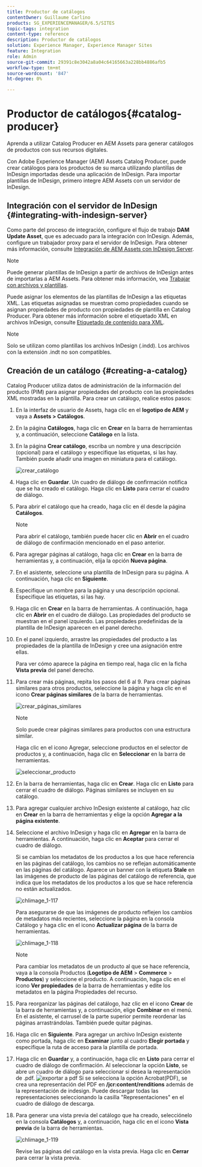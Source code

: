 ```yaml
---
title: Productor de catálogos
contentOwner: Guillaume Carlino
products: SG_EXPERIENCEMANAGER/6.5/SITES
topic-tags: integration
content-type: reference
description: Productor de catálogos
solution: Experience Manager, Experience Manager Sites
feature: Integration
role: Admin
source-git-commit: 29391c8e3042a8a04c64165663a228bb4886afb5
workflow-type: tm+mt
source-wordcount: '847'
ht-degree: 0%

---
```


# Productor de catálogos{#catalog-producer}

Aprenda a utilizar Catalog Producer en AEM Assets para generar catálogos de productos con sus recursos digitales.

Con Adobe Experience Manager (AEM) Assets Catalog Producer, puede crear catálogos para los productos de su marca utilizando plantillas de InDesign importadas desde una aplicación de InDesign. Para importar plantillas de InDesign, primero integre AEM Assets con un servidor de InDesign.

## Integración con el servidor de InDesign {#integrating-with-indesign-server}

Como parte del proceso de integración, configure el flujo de trabajo **DAM Update Asset**, que es adecuado para la integración con InDesign. Además, configure un trabajador proxy para el servidor de InDesign. Para obtener más información, consulte [Integración de AEM Assets con InDesign Server](/help/assets/indesign.md).

>[!NOTE]
>
>Puede generar plantillas de InDesign a partir de archivos de InDesign antes de importarlas a AEM Assets. Para obtener más información, vea [Trabajar con archivos y plantillas](https://helpx.adobe.com/indesign/using/files-templates.html).
>
>Puede asignar los elementos de las plantillas de InDesign a las etiquetas XML. Las etiquetas asignadas se muestran como propiedades cuando se asignan propiedades de producto con propiedades de plantilla en Catalog Producer. Para obtener más información sobre el etiquetado XML en archivos InDesign, consulte [Etiquetado de contenido para XML](https://helpx.adobe.com/indesign/using/tagging-content-xml.html).

>[!NOTE]
>
>Solo se utilizan como plantillas los archivos InDesign (.indd). Los archivos con la extensión .indt no son compatibles.

## Creación de un catálogo {#creating-a-catalog}

Catalog Producer utiliza datos de administración de la información del producto (PIM) para asignar propiedades del producto con las propiedades XML mostradas en la plantilla. Para crear un catálogo, realice estos pasos:

1. En la interfaz de usuario de Assets, haga clic en el **logotipo de AEM** y vaya a **Assets > Catálogos**.
1. En la página **Catálogos**, haga clic en **Crear** en la barra de herramientas y, a continuación, seleccione **Catálogo** en la lista.
1. En la página **Crear catálogo**, escriba un nombre y una descripción (opcional) para el catálogo y especifique las etiquetas, si las hay. También puede añadir una imagen en miniatura para el catálogo.

   ![crear_catálogo](assets/create_catalog.png)

1. Haga clic en **Guardar**. Un cuadro de diálogo de confirmación notifica que se ha creado el catálogo. Haga clic en **Listo** para cerrar el cuadro de diálogo.
1. Para abrir el catálogo que ha creado, haga clic en él desde la página **Catálogos**.

   >[!NOTE]
   >
   >Para abrir el catálogo, también puede hacer clic en **Abrir** en el cuadro de diálogo de confirmación mencionado en el paso anterior.

1. Para agregar páginas al catálogo, haga clic en **Crear** en la barra de herramientas y, a continuación, elija la opción **Nueva página**.
1. En el asistente, seleccione una plantilla de InDesign para su página. A continuación, haga clic en **Siguiente**.
1. Especifique un nombre para la página y una descripción opcional. Especifique las etiquetas, si las hay.
1. Haga clic en **Crear** en la barra de herramientas. A continuación, haga clic en **Abrir** en el cuadro de diálogo. Las propiedades del producto se muestran en el panel izquierdo. Las propiedades predefinidas de la plantilla de InDesign aparecen en el panel derecho.
1. En el panel izquierdo, arrastre las propiedades del producto a las propiedades de la plantilla de InDesign y cree una asignación entre ellas.

   Para ver cómo aparece la página en tiempo real, haga clic en la ficha **Vista previa** del panel derecho.

1. Para crear más páginas, repita los pasos del 6 al 9. Para crear páginas similares para otros productos, seleccione la página y haga clic en el icono **Crear páginas similares** de la barra de herramientas.

   ![crear_páginas_similares](assets/create_similar_pages.png)

   >[!NOTE]
   >
   >Solo puede crear páginas similares para productos con una estructura similar.

   Haga clic en el icono Agregar, seleccione productos en el selector de productos y, a continuación, haga clic en **Seleccionar** en la barra de herramientas.

   ![seleccionar_producto](assets/select_product.png)

1. En la barra de herramientas, haga clic en **Crear**. Haga clic en **Listo** para cerrar el cuadro de diálogo. Páginas similares se incluyen en su catálogo.
1. Para agregar cualquier archivo InDesign existente al catálogo, haz clic en **Crear** en la barra de herramientas y elige la opción **Agregar a la página existente**.
1. Seleccione el archivo InDesign y haga clic en **Agregar** en la barra de herramientas. A continuación, haga clic en **Aceptar** para cerrar el cuadro de diálogo.

   Si se cambian los metadatos de los productos a los que hace referencia en las páginas del catálogo, los cambios no se reflejan automáticamente en las páginas del catálogo. Aparece un banner con la etiqueta **Stale** en las imágenes de producto de las páginas del catálogo de referencia, que indica que los metadatos de los productos a los que se hace referencia no están actualizados.

   ![chlimage_1-117](assets/chlimage_1-117a.png)

   Para asegurarse de que las imágenes de producto reflejen los cambios de metadatos más recientes, seleccione la página en la consola Catálogo y haga clic en el icono **Actualizar página** de la barra de herramientas.

   ![chlimage_1-118](assets/chlimage_1-118a.png)

   >[!NOTE]
   >
   >Para cambiar los metadatos de un producto al que se hace referencia, vaya a la consola Productos (**Logotipo de AEM** > **Commerce** > **Productos**) y seleccione el producto. A continuación, haga clic en el icono **Ver propiedades** de la barra de herramientas y edite los metadatos en la página Propiedades del recurso.

1. Para reorganizar las páginas del catálogo, haz clic en el icono **Crear** de la barra de herramientas y, a continuación, elige **Combinar** en el menú. En el asistente, el carrusel de la parte superior permite reordenar las páginas arrastrándolas. También puede quitar páginas.

1. Haga clic en **Siguiente**. Para agregar un archivo InDesign existente como portada, haga clic en **Examinar** junto al cuadro **Elegir portada** y especifique la ruta de acceso para la plantilla de portada.
1. Haga clic en **Guardar** y, a continuación, haga clic en **Listo** para cerrar el cuadro de diálogo de confirmación.
Al seleccionar la opción **Listo**, se abre un cuadro de diálogo para seleccionar si desea la representación de .pdf.
   ![exportar a pdf](assets/CatalogPDF.png)
Si se selecciona la opción Acrobat(PDF), se crea una representación del PDF en **/jcr:content/renditions** además de la representación de indesign. Puede descargar todas las representaciones seleccionando la casilla &quot;Representaciones&quot; en el cuadro de diálogo de descarga.

1. Para generar una vista previa del catálogo que ha creado, selecciónelo en la consola **Catálogos** y, a continuación, haga clic en el icono **Vista previa** de la barra de herramientas.

   ![chlimage_1-119](assets/chlimage_1-119a.png)

   Revise las páginas del catálogo en la vista previa. Haga clic en **Cerrar** para cerrar la vista previa.
